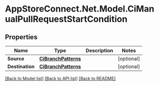 # AppStoreConnect.Net.Model.CiManualPullRequestStartCondition

## Properties

Name | Type | Description | Notes
------------ | ------------- | ------------- | -------------
**Source** | [**CiBranchPatterns**](CiBranchPatterns.md) |  | [optional] 
**Destination** | [**CiBranchPatterns**](CiBranchPatterns.md) |  | [optional] 

[[Back to Model list]](../README.md#documentation-for-models) [[Back to API list]](../README.md#documentation-for-api-endpoints) [[Back to README]](../README.md)

